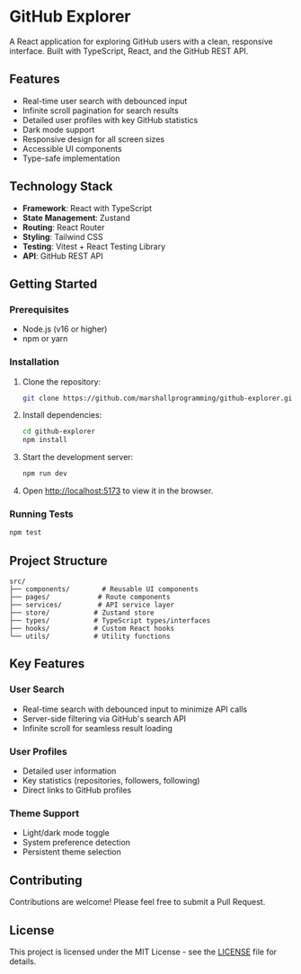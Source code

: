 
# GitHub Explorer

A React application for exploring GitHub users with a clean, responsive interface. Built with TypeScript, React, and the GitHub REST API.

## Features

- Real-time user search with debounced input
- Infinite scroll pagination for search results
- Detailed user profiles with key GitHub statistics
- Dark mode support
- Responsive design for all screen sizes
- Accessible UI components
- Type-safe implementation

## Technology Stack

- **Framework**: React with TypeScript
- **State Management**: Zustand
- **Routing**: React Router
- **Styling**: Tailwind CSS
- **Testing**: Vitest + React Testing Library
- **API**: GitHub REST API

## Getting Started

### Prerequisites

- Node.js (v16 or higher)
- npm or yarn

### Installation

1. Clone the repository:
   ```bash
   git clone https://github.com/marshallprogramming/github-explorer.git
   ```


2. Install dependencies:

   ```bash
   cd github-explorer
   npm install
   ```

3. Start the development server:

   ```bash
   npm run dev
   ```

4. Open [http://localhost:5173](http://localhost:5173) to view it in the browser.

### Running Tests

```bash
npm test
```

## Project Structure

```
src/
├── components/        # Reusable UI components
├── pages/            # Route components
├── services/         # API service layer
├── store/           # Zustand store
├── types/           # TypeScript types/interfaces
├── hooks/           # Custom React hooks
└── utils/           # Utility functions
```

## Key Features

### User Search

- Real-time search with debounced input to minimize API calls
- Server-side filtering via GitHub's search API
- Infinite scroll for seamless result loading

### User Profiles

- Detailed user information
- Key statistics (repositories, followers, following)
- Direct links to GitHub profiles

### Theme Support

- Light/dark mode toggle
- System preference detection
- Persistent theme selection

## Contributing

Contributions are welcome! Please feel free to submit a Pull Request.

## License

This project is licensed under the MIT License - see the [LICENSE](LICENSE) file for details.
